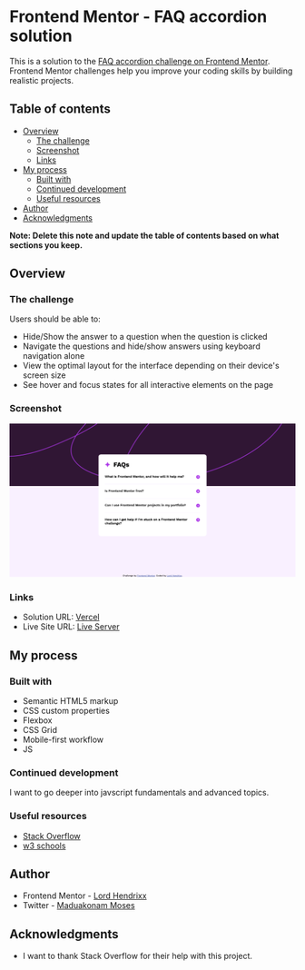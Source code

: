 # Frontend Mentor - FAQ accordion solution

This is a solution to the [FAQ accordion challenge on Frontend Mentor](https://www.frontendmentor.io/challenges/faq-accordion-wyfFdeBwBz). Frontend Mentor challenges help you improve your coding skills by building realistic projects. 

## Table of contents

- [Overview](#overview)
  - [The challenge](#the-challenge)
  - [Screenshot](#screenshot)
  - [Links](#links)
- [My process](#my-process)
  - [Built with](#built-with)
  - [Continued development](#continued-development)
  - [Useful resources](#useful-resources)
- [Author](#author)
- [Acknowledgments](#acknowledgments)

**Note: Delete this note and update the table of contents based on what sections you keep.**

## Overview

### The challenge

Users should be able to:

- Hide/Show the answer to a question when the question is clicked
- Navigate the questions and hide/show answers using keyboard navigation alone
- View the optimal layout for the interface depending on their device's screen size
- See hover and focus states for all interactive elements on the page

### Screenshot

![](./screenshot/screenshot.png)

### Links

- Solution URL: [Vercel](https://your-solution-url.com)
- Live Site URL: [Live Server](http://127.0.0.1:5500/)

## My process

### Built with

- Semantic HTML5 markup
- CSS custom properties
- Flexbox
- CSS Grid
- Mobile-first workflow
- JS


### Continued development

I want to go deeper into javscript fundamentals and advanced topics.

### Useful resources

- [Stack Overflow](https://www.stackoverflow.com) 
- [w3 schools](https://www.w3schools.com)


## Author
- Frontend Mentor - [Lord Hendrixx](https://www.frontendmentor.io/profile/beealmighty)
- Twitter - [Maduakonam Moses](https://www.twitter.com/Maduakonam67451)


## Acknowledgments

- I want to thank Stack Overflow for their help with this project.

